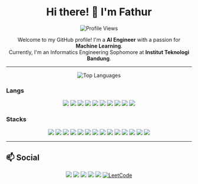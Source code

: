 <h1 align="center">Hi there! 👋 I'm Fathur</h1>

<p align="center">
  <img src="https://komarev.com/ghpvc/?username=fathurwithyou&style=plastic" alt="Profile Views">
</p>

<p align="center">
  Welcome to my GitHub profile! I'm a <strong>AI Engineer</strong> with a passion for <strong>Machine Learning</strong>. <br>
  Currently, I'm an Informatics Engineering Sophomore at <strong>Institut Teknologi Bandung</strong>.  
</p>

---

<p align="center">
  <img src="https://github-readme-stats.vercel.app/api/top-langs/?username=fathurwithyou&layout=compact&hide=jupyter%20notebook&langs_count=10" alt="Top Languages" />
</p>

### Langs 
<p align="center">
  <img src="https://img.shields.io/badge/Python-3776AB?style=plastic&logo=python&logoColor=white" />
  <img src="https://img.shields.io/badge/R-276DC3?style=plastic&logo=r&logoColor=white" />
  <img src="https://img.shields.io/badge/Java-ED8B00?style=plastic&logo=openjdk&logoColor=white" />
    <img src="https://img.shields.io/badge/JavaScript-F7DF1E?style=plastic&logo=javascript&logoColor=black" />

  <img src="https://img.shields.io/badge/SQL-4479A1?style=plastic&logo=postgresql&logoColor=white" />
  <img src="https://img.shields.io/badge/C%2FC++-00599C?style=plastic&logo=cplusplus&logoColor=white" />
  <img src="https://img.shields.io/badge/Go-00ADD8?style=plastic&logo=go&logoColor=white" />
  <img src="https://img.shields.io/badge/Haskell-5D4F85?style=plastic&logo=haskell&logoColor=white" />
  <img src="https://img.shields.io/badge/Prolog-E61B23?style=plastic&logo=prolog&logoColor=white" />
  <img src="https://img.shields.io/badge/TypeScript-3178C6?style=plastic&logo=typescript&logoColor=white" />
</p>

### Stacks 
<p align="center">
  <img src="https://img.shields.io/badge/TensorFlow-FF6F00?style=plastic&logo=tensorflow&logoColor=white" />
  <img src="https://img.shields.io/badge/PyTorch-EE4C2C?style=plastic&logo=pytorch&logoColor=white" />
  <img src="https://img.shields.io/badge/Keras-D00000?style=plastic&logo=keras&logoColor=white" />
  <img src="https://img.shields.io/badge/Numpy-013243?style=plastic&logo=numpy&logoColor=white" />
  <img src="https://img.shields.io/badge/Pandas-150458?style=plastic&logo=pandas&logoColor=white" />
  <img src="https://img.shields.io/badge/Tableau-E97627?style=plastic&logo=tableau&logoColor=white" />
  <img src="https://img.shields.io/badge/Express.js-000000?style=plastic&logo=express&logoColor=white" />
  <img src="https://img.shields.io/badge/Next.js-000000?style=plastic&logo=next.js&logoColor=white" />
  <img src="https://img.shields.io/badge/MongoDB-4EA94B?style=plastic&logo=mongodb&logoColor=white" />
  <img src="https://img.shields.io/badge/PostgreSQL-336791?style=plastic&logo=postgresql&logoColor=white" />
  <img src="https://img.shields.io/badge/Flask-000000?style=plastic&logo=flask&logoColor=white" />
  <img src="https://img.shields.io/badge/Fiber-000000?style=plastic&logo=fiber&logoColor=white" />
  <img src="https://img.shields.io/badge/Hugging%20Face-FFDD00?style=plastic&logo=huggingface&logoColor=white" />
  <img src="https://img.shields.io/badge/Django-092E20?style=plastic&logo=django&logoColor=white" />
</p>

---

## 📫 Social
<p align="center">
  <a href="mailto:rizkyfathur326@gmail.com"><img src="https://img.shields.io/badge/Email-D14836?style=plastic&logo=gmail&logoColor=white" /></a>
  <a href="https://www.linkedin.com/in/fathurwithyou"><img src="https://custom-icon-badges.demolab.com/badge/LinkedIn-0A66C2?logo=linkedin-white&logoColor=fff" /></a>
  <a href="https://x.com/fathurwithyou"><img src="https://img.shields.io/badge/X-%23000000.svg?style=plastic&logo=X&logoColor=white" /></a>
  <a href="https://medium.com/@fathurwithyou"><img src="https://img.shields.io/badge/Medium-12100E?style=plastic&logo=medium&logoColor=white" /></a>
  <a href="https://www.kaggle.com/fathurwithyou"><img src="https://img.shields.io/badge/Kaggle-20BEFF?style=plastic&logo=kaggle&logoColor=white" /></a>
  <a href="https://leetcode.com/fathurwithyou/">
    <img src="https://img.shields.io/badge/LeetCode-FFA116?style=plastic&logo=leetcode&logoColor=black" alt="LeetCode">
  </a>
</p>
